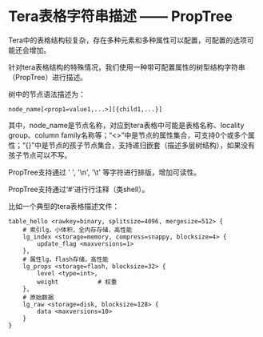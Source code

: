 # Tera表格字符串描述 —— PropTree

Tera中的表格结构较复杂，存在多种元素和多种属性可以配置，可配置的选项可能还会增加。

针对tera表格结构的特殊情况，我们使用一种带可配置属性的树型结构字符串（PropTree）进行描述。

树中的节点语法描述为：

    node_name[<prop1=value1,...>][{child1,...}]

其中，node_name是节点名称，对应到tera表格中可能是表格名称、locality group、column family名称等；“<>”中是节点的属性集合，可支持0个或多个属性；“{}”中是节点的孩子节点集合，支持递归嵌套（描述多层树结构），如果没有孩子节点可以不写。

PropTree支持通过 ' ', '\n', '\t' 等字符进行排版，增加可读性。

PropTree支持通过‘#’进行行注释（类shell）。

比如一个典型的tera表格描述文件：

    table_hello <rawkey=binary, splitsize=4096, mergesize=512> {
        # 索引lg，小体积，全内存存储，高性能
        lg_index <storage=memory, compress=snappy, blocksize=4> {
            update_flag <maxversions=1>
        },
        # 属性lg，flash存储，高性能
        lg_props <storage=flash, blocksize=32> {
            level <type=int>, 
            weight           # 权重
        },
        # 原始数据
        lg_raw <storage=disk, blocksize=128> {
            data <maxversions=10>
        }
    }
